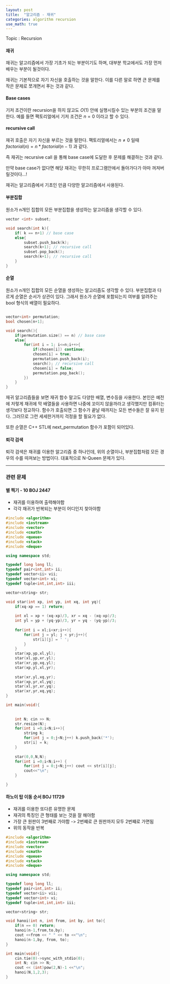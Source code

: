 ```yaml
---
layout: post
title:  "알고리즘 - 재귀"
categories: algorithm recursion
use_math: true
---
```


Topic : Recursion

#### 재귀
재귀는 알고리즘에서 가장 기초가 되는 부분이기도 하며, 대부분 학교에서도 가장 먼저 배우는 부분이 될것이다.

재귀는 기본적으로 자기 자신을 호출하는 것을 말한다. 이를 다른 말로 하면 큰 문제를 작은 문제로 쪼개면서 푸는 것과 같다.

#### Base cases 
기저 조건이란 recursion을 하지 않고도 $O(1)$ 안에 실행시킬수 있는 부분의 조건을 말한다. 
예를 들면 팩토리얼에서 기저 조건은 $n = 0$ 이라고 할 수 있다.

#### recursive call
재귀 호출은 자기 자신을 부르는 것을 말한다. 팩토리얼에서는 $n \neq 0$ 일때 $factorial(n) = n * factorial(n-1)$ 과 같다.

즉 재귀는 recursive call 을 통해 base case에 도달한 후 문제를 해결하는 것과 같다.

만약 base case가 없다면 해당 재귀는 무한히 프로그램안에서 돌아가다가 아마 꺼져버릴것이다...!

재귀는 알고리즘에서 기초인 만큼 다양한 알고리즘에서 사용된다.

#### 부분집합

원소가 n개인 집합의 모든 부분집합을 생성하는 알고리즘을 생각할 수 있다.

~~~cpp
vector <int> subset;

void search(int k){
    if( k == n+1) // base case
    else{
        subset.push_back(k);
        search(k+1); // recursive call
        subset.pop_back();
        search(k+1); // recursive call
    }
}
~~~

#### 순열

원소가 n개인 집합의 모든 순열을 생성하는 알고리즘도 생각할 수 있다.
부분집합과 다르게 순열은 순서가 상관이 있다. 그래서 원소가 순열에 포함되는지 여부를 알려주는 bool 형식의 배열이 필요하다.

~~~cpp

vector<int> permutation;
bool chosen[n+1];

void search(){
    if(permutation.size() == n) // base case
    else{
        for(int i = 1; i<=n;i++>{
            if(chosen[i]) continue;
            chosen[i] = true;
            permutation.push_back(i);
            search(); // recursive call
            chosen[i] = false;
            permutation.pop_back();
        })
    }
}
~~~
재귀 알고리즘들을 보면 재귀 함수 말고도 다양한 배열, 변수등을 사용한다.
본인은 예전에 저렇게 재귀에 막 배열들을 사용하면 나중에 꼬이지 않을까라고 생각했지만 컴퓨터는 생각보다 정교하다. 함수가 호출되면 그 함수가 끝날 때까지는 모든 변수들은 잘 유지 된다. 그러므로 그런 세세한거까지 걱정을 할 필요가 없다.

또한 순열은 C++ STL에 next_permutation 함수가 포함이 되어있다.

#### 퇴각 검색
퇴각 검색은 재귀를 이용한 알고리즘 중 하나인데, 위의 순열이나, 부분집합처럼 모든 경우의 수를 따져보는 방법이다. 대표적으로 N-Queen 문제가 있다.

---
### 관련 문제

#### 별 찍기 - 10 BOJ 2447

- 재귀를 이용하여 출력해야함
- 각각 재귀가 반복되는 부분이 어디인지 찾아야함 

~~~cpp
#include <algorithm>
#include <iostream>
#include <vector>
#include <cmath>
#include <queue>
#include <stack>
#include <deque>

using namespace std;

typedef long long ll;
typedef pair<int,int> ii;
typedef vector<ii> vii;
typedef vector<int> vi;
typedef tuple<int,int,int> iii;

vector<string> str;

void star(int xp, int yp, int xq, int yq){
    if(xq-xp == 1) return;
    
    int xl = xp + (xq-xp)/3, xr = xq - (xq-xp)/3;
    int yl = yp + (yq-yp)/3, yr = yq - (yq-yp)/3;
    
    for(int i = xl;i<xr;i++){
        for(int j = yl; j < yr;j++){
            str[i][j] = ' ';
        }
    }
    star(xp,yp,xl,yl);
    star(xl,yp,xr,yl);
    star(xr,yp,xq,yl);
    star(xp,yl,xl,yr);
    
    star(xr,yl,xq,yr);
    star(xp,yr,xl,yq);
    star(xl,yr,xr,yq);
    star(xr,yr,xq,yq);
}

int main(void){
    
    
    int N; cin >> N;
    str.resize(N);
    for(int i =0;i<N;i++){
        string k;
        for(int j = 0;j<N;j++) k.push_back('*');
        str[i] = k;
    }
    
    star(0,0,N,N);
    for(int i =0;i<N;i++) {
        for(int j = 0;j<N;j++) cout << str[i][j];
        cout<<"\n";
    }

}
~~~

#### 하노이 탑 이동 순서 BOJ 11729 

- 재귀를 이용한 또다른 유명한 문제
- 재귀의 특징인 큰 형태를 보는 것을 잘 해야함
- 가장 큰 원판이 3번째로 가야함 -> 2번쨰로 큰 원판까지 모두 2번쨰로 가면됨
- 위의 동작을 반복

~~~cpp
#include <algorithm>
#include <iostream>
#include <vector>
#include <cmath>
#include <queue>
#include <stack>
#include <deque>

using namespace std;

typedef long long ll;
typedef pair<int,int> ii;
typedef vector<ii> vii;
typedef vector<int> vi;
typedef tuple<int,int,int> iii;

vector<string> str;

void hanoi(int n, int from, int by, int to){
    if(n == 0) return;
    hanoi(n-1,from,to,by);
    cout <<from << " " << to <<"\n";
    hanoi(n-1,by, from, to);
}

int main(void){
    cin.tie(0)->sync_with_stdio(0);
    int N; cin >> N;
    cout << (int)pow(2,N)-1 <<"\n";
    hanoi(N,1,2,3);
}
~~~